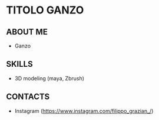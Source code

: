 # TITOLO GANZO

## ABOUT ME
- Ganzo

## SKILLS
- 3D modeling (maya, Zbrush)

## CONTACTS
- Instagram
(https://www.instagram.com/filippo_grazian_/)
